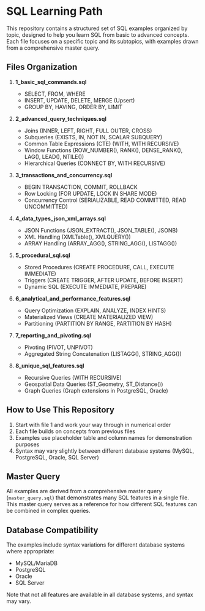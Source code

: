# SQL Learning Path

This repository contains a structured set of SQL examples organized by topic, designed to help you learn SQL from basic to advanced concepts. Each file focuses on a specific topic and its subtopics, with examples drawn from a comprehensive master query.

## Files Organization

1. **1_basic_sql_commands.sql**
   - SELECT, FROM, WHERE
   - INSERT, UPDATE, DELETE, MERGE (Upsert)
   - GROUP BY, HAVING, ORDER BY, LIMIT

2. **2_advanced_query_techniques.sql**
   - Joins (INNER, LEFT, RIGHT, FULL OUTER, CROSS)
   - Subqueries (EXISTS, IN, NOT IN, SCALAR SUBQUERY)
   - Common Table Expressions (CTE) (WITH, WITH RECURSIVE)
   - Window Functions (ROW_NUMBER(), RANK(), DENSE_RANK(), LAG(), LEAD(), NTILE())
   - Hierarchical Queries (CONNECT BY, WITH RECURSIVE)

3. **3_transactions_and_concurrency.sql**
   - BEGIN TRANSACTION, COMMIT, ROLLBACK
   - Row Locking (FOR UPDATE, LOCK IN SHARE MODE)
   - Concurrency Control (SERIALIZABLE, READ COMMITTED, READ UNCOMMITTED)

4. **4_data_types_json_xml_arrays.sql**
   - JSON Functions (JSON_EXTRACT(), JSON_TABLE(), JSONB)
   - XML Handling (XMLTable(), XMLQUERY())
   - ARRAY Handling (ARRAY_AGG(), STRING_AGG(), LISTAGG())

5. **5_procedural_sql.sql**
   - Stored Procedures (CREATE PROCEDURE, CALL, EXECUTE IMMEDIATE)
   - Triggers (CREATE TRIGGER, AFTER UPDATE, BEFORE INSERT)
   - Dynamic SQL (EXECUTE IMMEDIATE, PREPARE)

6. **6_analytical_and_performance_features.sql**
   - Query Optimization (EXPLAIN, ANALYZE, INDEX HINTS)
   - Materialized Views (CREATE MATERIALIZED VIEW)
   - Partitioning (PARTITION BY RANGE, PARTITION BY HASH)

7. **7_reporting_and_pivoting.sql**
   - Pivoting (PIVOT, UNPIVOT)
   - Aggregated String Concatenation (LISTAGG(), STRING_AGG())

8. **8_unique_sql_features.sql**
   - Recursive Queries (WITH RECURSIVE)
   - Geospatial Data Queries (ST_Geometry, ST_Distance())
   - Graph Queries (Graph extensions in PostgreSQL, Oracle)

## How to Use This Repository

1. Start with file 1 and work your way through in numerical order
2. Each file builds on concepts from previous files
3. Examples use placeholder table and column names for demonstration purposes
4. Syntax may vary slightly between different database systems (MySQL, PostgreSQL, Oracle, SQL Server)

## Master Query

All examples are derived from a comprehensive master query (`master_query.sql`) that demonstrates many SQL features in a single file. This master query serves as a reference for how different SQL features can be combined in complex queries.

## Database Compatibility

The examples include syntax variations for different database systems where appropriate:
- MySQL/MariaDB
- PostgreSQL
- Oracle
- SQL Server

Note that not all features are available in all database systems, and syntax may vary. 